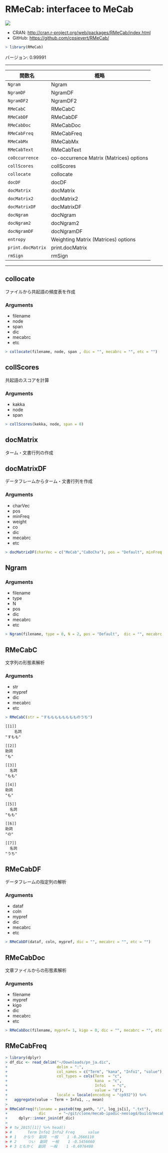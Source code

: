 

# RMeCab: interfacee to MeCab

[![](http://www.r-pkg.org/badges/version/RMeCab)](http://cran.rstudio.com/web/packages/RMeCab/index.html)

* CRAN: http://cran.r-project.org/web/packages/RMeCab/index.html
* GitHub: https://github.com/cpsievert/RMeCab/


```r
> library(RMeCab)
```

バージョン: 0.99991

-----



| 関数名 | 概略 |
|--------|------|
| `Ngram` | Ngram |
| `NgramDF` | NgramDF |
| `NgramDF2` | NgramDF2 |
| `RMeCabC` | RMeCabC |
| `RMeCabDF` | RMeCabDF |
| `RMeCabDoc` | RMeCabDoc |
| `RMeCabFreq` | RMeCabFreq |
| `RMeCabMx` | RMeCabMx |
| `RMeCabText` | RMeCabText |
| `coOccurrence` | co-occurrence Matrix (Matrices) options |
| `collScores` | collScores |
| `collocate` | collocate |
| `docDF` | docDF |
| `docMatrix` | docMatrix |
| `docMatrix2` | docMatrix2 |
| `docMatrixDF` | docMatrixDF |
| `docNgram` | docNgram |
| `docNgram2` | docNgram2 |
| `docNgramDF` | docNgramDF |
| `entropy` | Weighting Matrix (Matrices) options   |
| `print.docMatrix` | print.docMatrix |
| `rmSign` | rmSign |

-----

## collocate

ファイルから共起語の頻度表を作成

### Arguments

* filename
* node
* span
* dic
* mecabrc
* etc


```r
> collocate(filename, node, span , dic = "", mecabrc = "", etc = "")
```

## collScores

共起語のスコアを計算

### Arguments

* kakka
* node
* span


```r
> collScores(kekka, node, span = 0)
```

## docMatrix

ターム・文書行列の作成

## docMatrixDF

データフレームからターム・文書行列を作成

### Arguments

* charVec
* pos
* minFreq
* weight
* co
* dic
* mecabrc
* etc


```r
> docMatrixDF(charVec = c("MeCab","CaBoCha"), pos = "Default", minFreq = 1, weight = "no", co = 0 , dic = "", mecabrc = "", etc = "")
```


## Ngram

### Arguments

* filename
* type
* N
* pos
* dic
* mecabrc
* etc


```r
> Ngram(filename, type = 0, N = 2, pos = "Default",  dic = "", mecabrc = "", etc = "" )
```

## RMeCabC

文字列の形態素解析

### Arguments

* str
* mypref
* dic
* mecabrc
* etc


```r
> RMeCabC(str = "すもももももももものうち")
```

```
[[1]]
    名詞 
"すもも" 

[[2]]
助詞 
"も" 

[[3]]
  名詞 
"もも" 

[[4]]
助詞 
"も" 

[[5]]
  名詞 
"もも" 

[[6]]
助詞 
"の" 

[[7]]
  名詞 
"うち" 
```

## RMeCabDF

データフレームの指定列の解析

### Arguments

* dataf
* coln
* mypref
* dic
* mecabrc
* etc



```r
> RMeCabDF(dataf, coln, mypref, dic = "", mecabrc = "", etc = "")
```


## RMeCabDoc

文章ファイルからの形態素解析

### Arguments

* filename
* mypref
* kigo
* dic
* mecabrc
* etc


```r
> RMeCabDoc(filename, mypref= 1, kigo = 0, dic = "", mecabrc = "", etc = "")
```


## RMeCabFreq


```r
> library(dplyr)
> df_dic <- read_delim("~/Downloads/pn_ja.dic",
+                      delim = ":",
+                      col_names = c("Term", "kana", "Info1", "value"),
+                      col_types = cols(Term  = "c",
+                                       kana  = "c",
+                                       Info1   = "c",
+                                       value = "d"),
+                      locale = locale(encoding = "cp932")) %>% 
+   aggregate(value ~ Term + Info1, ., mean)
> 
> RMeCabFreq(filename = paste0(tmp_path, "/", log_js[i], ".txt"),
+              dic      = "~/git/clone/mecab-ipadic-neologd/build/mecab-ipadic-2.7.0-20070801-neologd-20160104") %>% 
+     dplyr::inner_join(df_dic)
> 
> # tw_2015[[1]] %>% head()
> #       Term Info1 Info2 Freq      value
> # 1   かなり  副詞  一般    1 -0.2666110
> # 2     つい  副詞  一般    1 -0.5456660
> # 3 ともかく  副詞  一般    1 -0.6976480
```



